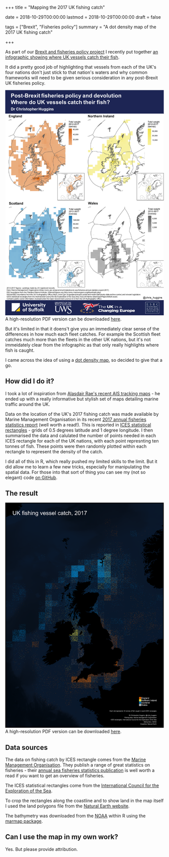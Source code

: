 +++
title = "Mapping the 2017 UK fishing catch"

date = 2018-10-29T00:00:00
lastmod = 2018-10-29T00:00:00
draft = false

tags = ["Brexit", "Fisheries policy"]
summary = "A dot density map of the 2017 UK fishing catch"

+++

As part of our [Brexit and fisheries policy project](http://ukandeu.ac.uk/brexitresearch/uk-fisheries-policy-post-brexit-multi-level-challenges-and-opportunities/) I recently put together [an infographic showing where UK vessels catch their fish](https://christopherhuggins.uk/post/20180726_fisheriesdevoinfographics/#5-location-of-catch).

It did a pretty good job of highlighting that vessels from each of the UK's four nations don't just stick to that nation's waters and why common frameworks will need to be given serious consideration in any post-Brexit UK fisheries policy.

![](https://github.com/christopherhuggins/website/raw/master/static/img/posts/20180726/fisheriesdevo_infographic_5_catchlocation.png)
A high-resolution PDF version can be downloaded [here](http://christopherhuggins.uk/pdf/fisheriesdevo_infographic_5_catchlocation.pdf).

But it's limited in that it doens't give you an immediately clear sense of the differences in how much each fleet catches. For example the Scottish fleet catches much more than the fleets in the other UK nations, but it's not immeidately clear from the infographic as that only really highlights where fish is caught.

I came across the idea of using a [dot density map](https://en.wikipedia.org/wiki/Dot_distribution_map), so decided to give that a go.

## How did I do it?

I took a lot of inspiration from [Alasdair Rae's recent AIS tracking maps](http://www.statsmapsnpix.com/2018/08/watching-ships-go-by-uk-marine-traffic.html) - he ended up with a really informative but stylish set of maps detailing marine traffic around the UK.

Data on the location of the UK's 2017 fishing catch was made available by Marine Management Organisation in its recent [2017 annual fisheries statistics report](https://www.gov.uk/government/statistics/uk-sea-fisheries-annual-statistics-report-2017) (well worth a read!). This is reported in [ICES statistical rectangles](http://www.ices.dk/marine-data/maps/Pages/ICES-statistical-rectangles.aspx) - grids of 0.5 degrees latitude and 1 degree longitude. I then summarised the data and calulated the number of points needed in each ICES rectangle for each of the UK nations, with each point represnting ten tonnes of fish. These points were then randomly plotted within each rectangle to represent the density of the catch.

I did all of this in R, which really pushed my limited skills to the limit. But it did allow me to learn a few new tricks, especially for manipulating the spatial data. For those into that sort of thing you can see my (not so elegant) code [on GitHub](https://github.com/christopherhuggins/catch_dotmap).

## The result

![](https://github.com/christopherhuggins/website/raw/master/static/img/posts/20181029/catch_dotmap.png)
A high-resolution PDF version can be downloaded [here](http://christopherhuggins.uk/pdf/catch_dotmap2.pdf).

## Data sources
The data on fishing catch by ICES rectangle comes from the [Marine Management Organisation](https://www.gov.uk/government/organisations/marine-management-organisation/about/statistics). They publish a range of great statistics on fisheries - their [annual sea fisheries statistics publication](https://www.gov.uk/government/collections/uk-sea-fisheries-annual-statistics) is well worth a read if you want to get an overview of fisheries.

The ICES statistical rectangles come from the [International Council for the Exploration of the Sea](http://ices.dk/marine-data/maps/Pages/default.aspx).

To crop the rectangles along the coastline and to show land in the map itself I used the land polygons file from the [Natural Earth website](https://www.naturalearthdata.com/downloads/10m-physical-vectors/).

The bathymetry was downloaded from the [NOAA](https://www.noaa.gov/) within R using the [marmap package](https://cran.r-project.org/web/packages/marmap/index.html).

## Can I use the map in my own work?
Yes. But please provide attribution.
